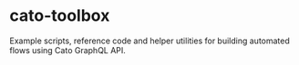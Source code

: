 # cato-toolbox
Example scripts, reference code and helper utilities for building automated flows using Cato GraphQL API.
